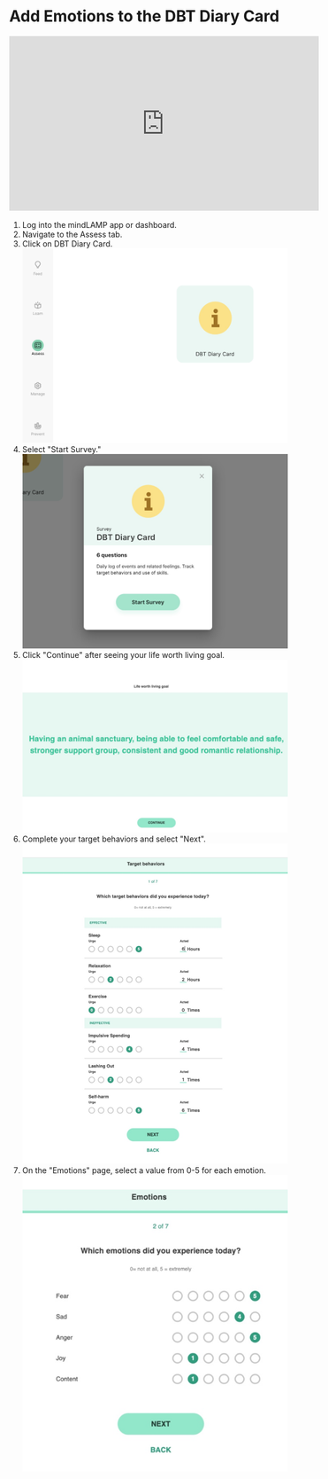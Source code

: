 # Add Emotions to the DBT Diary Card

<iframe width="560" height="315" src="https://www.youtube.com/embed/hROs2nQw-v8" title="YouTube video player" frameborder="0" allow="accelerometer; autoplay; clipboard-write; encrypted-media; gyroscope; picture-in-picture" allowfullscreen></iframe>

1. Log into the mindLAMP app or dashboard.
2. Navigate to the Assess tab.
3. Click on DBT Diary Card.![](../assets/feed.jpg)
4. Select "Start Survey."![](../assets/dbt_start.jpg)
5. Click "Continue" after seeing your life worth living goal.![](../assets/life_worth_living.jpg)
6. Complete your target behaviors and select "Next". ![](../assets/target.jpg)
7. On the "Emotions" page, select a value from 0-5 for each emotion.
![](../assets/emotions.jpg)
